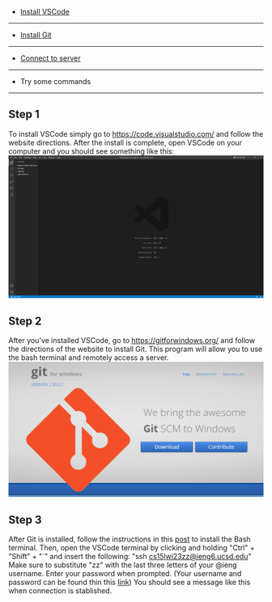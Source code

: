 - [Install VSCode](#step-1)
-------------------
- [Install Git](#step-2)
-----------------------
- [Connect to server](#step-3)
-------------------
- Try some commands 
-------------------



Step 1
------
To install VSCode simply go to https://code.visualstudio.com/ and follow the website directions. 
After the install is complete, open VSCode on your computer and you should see something like this:
![Image](InstallVSCode.png)

Step 2
------
After you've installed VSCode, go to https://gitforwindows.org/ and follow the directions of the website to install Git. 
This program will allow you to use the bash terminal and remotely access a server.
![Image](InstallGit.png)

Step 3
------
After Git is installed, follow the instructions in this [post](https://stackoverflow.com/questions/42606837/how-do-i-use-bash-on-windows-from-the-visual-studio-code-integrated-terminal/50527994#50527994) to install the Bash terminal.
Then, open the VSCode terminal by clicking and holding "Ctrl" + "Shift" + "`" and insert the following:
"ssh cs15lwi23zz@ieng6.ucsd.edu" 
Make sure to substitute "zz" with the last three letters of your @ieng username.
Enter your password when prompted.
(Your username and password can be found thin this [link](https://sdacs.ucsd.edu/~icc/index.php))
You should see a message like this when connection is stablished. 
